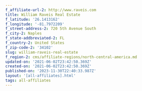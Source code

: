 ```yaml
---
f_affiliate-url-2: http://www.raveis.com
title: William Raveis Real Estate
f_latitude: '26.1413162'
f_longitude: '-81.7972209'
f_street-address-2: 720 5th Avenue South­
f_city-2: Naples­
f_state-addbreviated-2: FL­
f_country-2: United States
f_zip-code-2: '34102'
slug: william-raveis-real-estate
f_region-2: cms/affiliate-regions/north-central-america.md
updated-on: '2021-06-02T23:42:50.369Z'
created-on: '2021-06-02T23:42:50.369Z'
published-on: '2023-11-30T22:40:33.987Z'
layout: '[all-affiliates].html'
tags: all-affiliates
---
```



